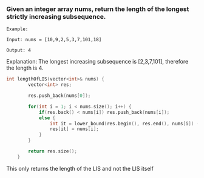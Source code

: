 ### Given an integer array nums, return the length of the longest strictly increasing subsequence.

```
Example:

Input: nums = [10,9,2,5,3,7,101,18]

Output: 4
```

Explanation: The longest increasing subsequence is [2,3,7,101], therefore the length is 4.

```cpp
int lengthOfLIS(vector<int>& nums) {
        vector<int> res;

        res.push_back(nums[0]);

        for(int i = 1; i < nums.size(); i++) {
            if(res.back() < nums[i]) res.push_back(nums[i]);
            else {
                int it = lower_bound(res.begin(), res.end(), nums[i]) - res.begin();
                res[it] = nums[i];
            }
        }

        return res.size();
    }
```

This only returns the length of the LIS and not the LIS itself
